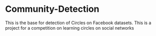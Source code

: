 # Community-Detection
This is the base for detection of Circles on Facebook datasets. This is a project for a competition on learning circles on social networks

